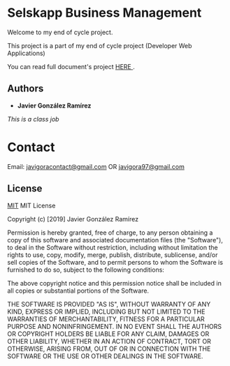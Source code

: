 # Selskapp Business Management

Welcome to my end of cycle project.

This project is a part of my end of cycle project (Developer Web Applications)

You can read full document's project <a href="https://docs.google.com/document/d/1nmygZ04PyNLmKjzvUb2DXH9FGS23hvz8nY2M2k80DvA/edit?usp=sharing"> HERE </a>.


## Authors

* **Javier González Ramírez**

*This is a class job*


# Contact

Email: javigoracontact@gmail.com OR javigora97@gmail.com

## License
[MIT]()
MIT License

Copyright (c) [2019] Javier González Ramírez

Permission is hereby granted, free of charge, to any person obtaining a copy
of this software and associated documentation files (the "Software"), to deal
in the Software without restriction, including without limitation the rights
to use, copy, modify, merge, publish, distribute, sublicense, and/or sell
copies of the Software, and to permit persons to whom the Software is
furnished to do so, subject to the following conditions:

The above copyright notice and this permission notice shall be included in all
copies or substantial portions of the Software.

THE SOFTWARE IS PROVIDED "AS IS", WITHOUT WARRANTY OF ANY KIND, EXPRESS OR
IMPLIED, INCLUDING BUT NOT LIMITED TO THE WARRANTIES OF MERCHANTABILITY,
FITNESS FOR A PARTICULAR PURPOSE AND NONINFRINGEMENT. IN NO EVENT SHALL THE
AUTHORS OR COPYRIGHT HOLDERS BE LIABLE FOR ANY CLAIM, DAMAGES OR OTHER
LIABILITY, WHETHER IN AN ACTION OF CONTRACT, TORT OR OTHERWISE, ARISING FROM,
OUT OF OR IN CONNECTION WITH THE SOFTWARE OR THE USE OR OTHER DEALINGS IN THE
SOFTWARE.
